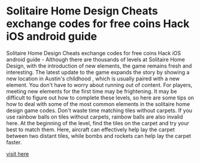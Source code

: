 # Solitaire Home Design Cheats exchange codes for free coins Hack iOS android guide

Solitaire Home Design Cheats exchange codes for free coins Hack iOS android guide - Although there are thousands of levels at Solitaire Home Design, with the introduction of new elements, the game remains fresh and interesting. The latest update to the game expands the story by showing a new location in Austin's childhood , which is usually paired with a new element. You don't have to worry about running out of content. For players, meeting new elements for the first time may be frightening. It may be difficult to figure out how to complete these levels, so here are some tips on how to deal with some of the most common elements in the solitaire home design game codes. Don't waste time matching tiles without carpets. If you use rainbow balls on tiles without carpets, rainbow balls are also invalid here. At the beginning of the level, find the tiles on the carpet and try your best to match them. Here, aircraft can effectively help lay the carpet between two distant tiles, while bombs and rockets can help lay the carpet faster.

<a href="https://watermod.icu/solitaire-home-design/">visit here</a>
